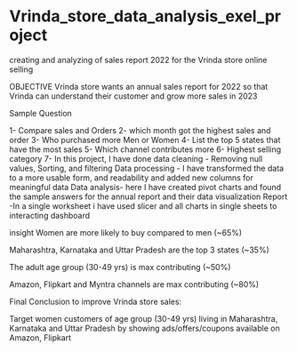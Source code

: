 # Vrinda_store_data_analysis_exel_project
creating and analyzing of sales report 2022 for the Vrinda store online selling

OBJECTIVE Vrinda store wants an annual sales report for 2022 so that Vrinda can understand their customer and grow more sales in 2023

Sample Question

1- Compare sales and Orders
2- which month got the highest sales and order
3- Who purchased more Men or Women
4- List the top 5 states that have the most sales
5- Which channel contributes more
6- Highest selling category
7- In this project, I have done data cleaning - Removing null values, Sorting, and filtering Data processing - I have transformed the data to a more usable form, and readability and added new columns for meaningful data Data analysis- here I have created pivot charts and found the sample answers for the annual report and their data visualization Report -In a single worksheet i have used slicer and all charts in single sheets to interacting dashboard

insight Women are more likely to buy compared to men (~65%)

Maharashtra, Karnataka and Uttar Pradesh are the top 3 states (~35%)

The adult age group (30-49 yrs) is max contributing (~50%)

Amazon, Flipkart and Myntra channels are max contributing (~80%)

Final Conclusion to improve Vrinda store sales:

Target women customers of age group (30-49 yrs) living in Maharashtra, Karnataka and Uttar Pradesh by showing ads/offers/coupons available on Amazon, Flipkart
